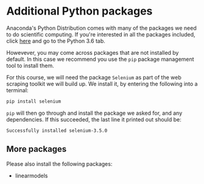 # Additional Python packages

Anaconda's Python Distribution comes with many of the packages we need to do scientific computing.
If you're interested in all the packages included, click [here](https://docs.continuum.io/anaconda/packages/pkg-docs) and go to the Python 3.6 tab.

Howevever, you may come across packages that are not installed by default.
In this case we recommend you use the `pip` package management tool to install them.

For this course, we will need the package `Selenium` as part of the web scraping toolkit we will build up. We install it, by entering the following into a terminal:

```bash
pip install selenium
```

`pip` will then go through and install the package we asked for, and any dependencies.
If this succeeded, the last line it printed out should be:

```
Successfully installed selenium-3.5.0
```

## More packages

Please also install the following packages:
*   linearmodels
